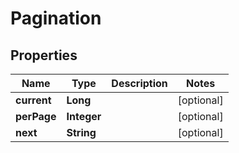 # Pagination

## Properties
Name | Type | Description | Notes
------------ | ------------- | ------------- | -------------
**current** | **Long** |  |  [optional]
**perPage** | **Integer** |  |  [optional]
**next** | **String** |  |  [optional]
